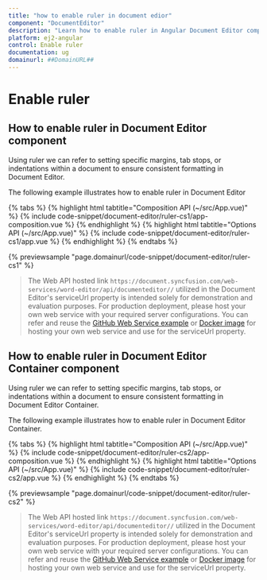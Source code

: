 ```yaml
---
title: "how to enable ruler in document edior"
component: "DocumentEditor"
description: "Learn how to enable ruler in Angular Document Editor component."
platform: ej2-angular
control: Enable ruler
documentation: ug
domainurl: ##DomainURL##
---
```


# Enable ruler

## How to enable ruler in Document Editor component

Using ruler we can refer to setting specific margins, tab stops, or indentations within a document to ensure consistent formatting in Document Editor.

The following example illustrates how to enable ruler in Document Editor

{% tabs %}
{% highlight html tabtitle="Composition API (~/src/App.vue)" %}
{% include code-snippet/document-editor/ruler-cs1/app-composition.vue %}
{% endhighlight %}
{% highlight html tabtitle="Options API (~/src/App.vue)" %}
{% include code-snippet/document-editor/ruler-cs1/app.vue %}
{% endhighlight %}
{% endtabs %}
        
{% previewsample "page.domainurl/code-snippet/document-editor/ruler-cs1" %}

> The Web API hosted link `https://document.syncfusion.com/web-services/word-editor/api/documenteditor//` utilized in the Document Editor's serviceUrl property is intended solely for demonstration and evaluation purposes. For production deployment, please host your own web service with your required server configurations. You can refer and reuse the [GitHub Web Service example](https://github.com/SyncfusionExamples/EJ2-DocumentEditor-WebServices) or [Docker image](https://hub.docker.com/r/syncfusion/word-processor-server) for hosting your own web service and use for the serviceUrl property.

## How to enable ruler in Document Editor Container component

Using ruler we can refer to setting specific margins, tab stops, or indentations within a document to ensure consistent formatting in Document Editor Container.

The following example illustrates how to enable ruler in Document Editor Container.

{% tabs %}
{% highlight html tabtitle="Composition API (~/src/App.vue)" %}
{% include code-snippet/document-editor/ruler-cs2/app-composition.vue %}
{% endhighlight %}
{% highlight html tabtitle="Options API (~/src/App.vue)" %}
{% include code-snippet/document-editor/ruler-cs2/app.vue %}
{% endhighlight %}
{% endtabs %}
        
{% previewsample "page.domainurl/code-snippet/document-editor/ruler-cs2" %}

> The Web API hosted link `https://document.syncfusion.com/web-services/word-editor/api/documenteditor//` utilized in the Document Editor's serviceUrl property is intended solely for demonstration and evaluation purposes. For production deployment, please host your own web service with your required server configurations. You can refer and reuse the [GitHub Web Service example](https://github.com/SyncfusionExamples/EJ2-DocumentEditor-WebServices) or [Docker image](https://hub.docker.com/r/syncfusion/word-processor-server) for hosting your own web service and use for the serviceUrl property.